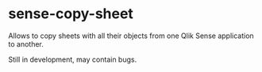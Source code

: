 # sense-copy-sheet

Allows to copy sheets with all their objects from one Qlik Sense application to another.

Still in development, may contain bugs.
